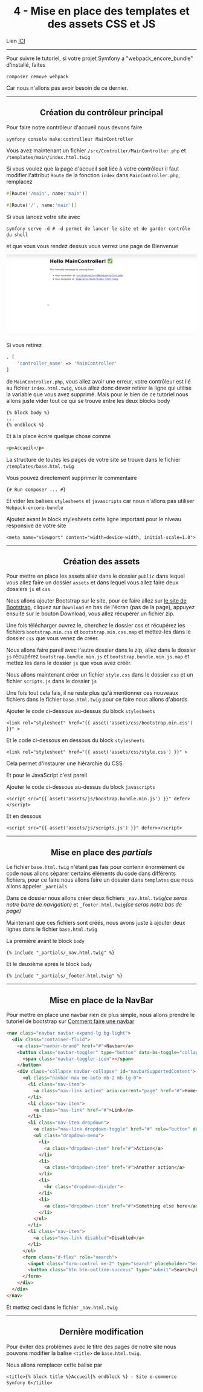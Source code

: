 <h1 align="center">4 - Mise en place des templates et des assets CSS et JS</h1>

</div>

Lien [ICI](https://www.youtube.com/watch?v=aqw1bgitDcE&list=PLBq3aRiVuwyzI0MT4LhvwqkVenz5pF_DM)

---

Pour suivre le tutoriel, si votre projet Symfony a "webpack\_encore_bundle" d'installé, faites

```shell
composer remove webpack
```

Car nous n'allons pas avoir besoin de ce dernier.

---

<h2 align="center">Création du contrôleur principal</h2>

Pour faire notre contrôleur d'accueil nous devons faire

```shell
symfony console make:controlleur MainController
```

Vous avez maintenant un fichier `/src/Controller/MainController.php` et `/templates/main/index.html.twig`

Si vous voulez que la page d'accueil soit liée à votre contrôleur il faut modifier l'attribut `Route` de la fonction `index` dans `MainController.php`, remplacez

```php
#[Route('/main', name:'main')]
```

```php
#[Route('/', name:'main')]
```

Si vous lancez votre site avec

```shell
symfony serve -d # -d permet de lancer le site et de garder contrôle du shell
```

et que vous vous rendez dessus vous verrez une page de Bienvenue

![](.\assets\04%20-%20Mise%20en%20place%20des%20templates%20et%20des%20assets%20CSS%20et%20JS\main_controller.png)

Si vous retirez 

```php
, [
    'controller_name' => 'MainController'
]
```

de `MainController.php`, vous allez avoir une erreur, votre contrôleur est lié au fichier `index.html.twig`, vous allez donc devoir retirer la ligne qui utilise la variable que vous avez supprimé. Mais pour le bien de ce tutoriel nous allons juste vider tout ce qui se trouve entre les deux blocks body

```twig
{% block body %}
...
{% endblock %}
```

Et à la place écrire quelque chose comme 

```html
<p>Accueil</p>
```

La structure de toutes les pages de votre site se trouve dans le fichier `/templates/base.html.twig`

Vous pouvez directement supprimer le commentaire 

```twig
{# Run composer ... #}
```

Et vider les balises `stylesheets` et `javascripts` car nous n'allons pas utiliser `Webpack-encore-bundle`

Ajoutez avant le block stylesheets cette ligne important pour le niveau responsive de votre site

```twig
<meta name="viewport" content="width=device-width, initial-scale=1.0">
```

---

<h2 align="center">Création des assets</h2>

Pour mettre en place les assets allez dans le dossier `public` dans lequel vous allez faire un dossier `assets` et dans lequel vous allez faire deux dossiers `js` et `css`

Nous allons ajouter Bootstrap sur le site, pour ce faire allez sur [le site de Bootstrap](https://getbootstrap.com/), cliquez sur `Download` en bas de l'écran (pas de la page), appuyez ensuite sur le bouton Download, vous allez récupérer un fichier zip. 

Une fois télécharger ouvrez le, cherchez le dossier css et récupérez les fichiers `bootstrap.min.css` et `bootstrap.min.css.map` et mettez-les dans le dossier `css` que vous venez de créer. 

Nous allons faire pareil avec l'autre dossier dans le zip, allez dans le dossier `js` récupérez `bootstrap.bundle.min.js` et `bootstrap.bundle.min.js.map` et mettez les dans le dossier `js` que vous avez créér.

Nous allons maintenant créer un fichier `style.css` dans le dossier `css` et un fichier `scripts.js` dans le dossier `js`

Une fois tout cela fais, il ne reste plus qu'à mentionner ces nouveaux fichiers dans le fichier `base.html.twig` pour ce faire nous allons d'abords

Ajouter le code ci-dessous au-dessus du block `stylesheets`

```twig
<link rel="stylesheet" href="{{ asset('assets/css/bootstrap.min.css') }}" >
```

Et le code ci-dessous en dessous du block `stylesheets`

```twig
<link rel="stylesheet" href="{{ asset('assets/css/style.css') }}" >
```

Cela permet d'instaurer une hiérarchie du CSS.

Et pour le JavaScript c'est pareil

Ajouter le code ci-dessous au-dessus du block `javascripts`

```twig
<script src="{{ asset('assets/js/boostrap.bundle.min.js') }}" defer></script>
```

Et en dessous

```twig
<script src="{{ asset('assets/js/scripts.js') }}" defer></script>
```

---

<h2 align="center">Mise en place des <i>partials</i></h2>

Le fichier `base.html.twig` n'étant pas fais pour contenir énormément de code nous allons séparer certains éléments du code dans différents fichiers, pour ce faire nous allons faire un dossier dans `templates` que nous allons appeler `_partials`

Dans ce dossier nous allons créer deux fichiers `_nav.html.twig`*(ce seras notre barre de navigation)* et `_footer.html.twig`*(ce seras notre bas de page)* 

Maintenant que ces fichiers sont créés, nous avons juste à ajouter deux lignes dans le fichier `base.html.twig`

La première avant le block `body`

```twig
{% include "_partials/_nav.html.twig" %}
```

Et le deuxième après le block `body`

```twig
{% include "_partials/_footer.html.twig" %}
```

---

<h2 align="center">Mise en place de la NavBar</h2>

Pour mettre en place une navbar rien de plus simple, nous allons prendre le tutoriel de bootstrap sur [Comment faire une navbar](https://getbootstrap.com/docs/5.2/components/navbar/) 

```html
<nav class="navbar navbar-expand-lg bg-light">
  <div class="container-fluid">
    <a class="navbar-brand" href="#">Navbar</a>
    <button class="navbar-toggler" type="button" data-bs-toggle="collapse" data-bs-target="#navbarSupportedContent" aria-controls="navbarSupportedContent" aria-expanded="false" aria-label="Toggle navigation">
      <span class="navbar-toggler-icon"></span>
    </button>
    <div class="collapse navbar-collapse" id="navbarSupportedContent">
      <ul class="navbar-nav me-auto mb-2 mb-lg-0">
        <li class="nav-item">
          <a class="nav-link active" aria-current="page" href="#">Home</a>
        </li>
        <li class="nav-item">
          <a class="nav-link" href="#">Link</a>
        </li>
        <li class="nav-item dropdown">
          <a class="nav-link dropdown-toggle" href="#" role="button" data-bs-toggle="dropdown" aria-expanded="false"> Dropdown </a>
          <ul class="dropdown-menu">
            <li>
              <a class="dropdown-item" href="#">Action</a>
            </li>
            <li>
              <a class="dropdown-item" href="#">Another action</a>
            </li>
            <li>
              <hr class="dropdown-divider">
            </li>
            <li>
              <a class="dropdown-item" href="#">Something else here</a>
            </li>
          </ul>
        </li>
        <li class="nav-item">
          <a class="nav-link disabled">Disabled</a>
        </li>
      </ul>
      <form class="d-flex" role="search">
        <input class="form-control me-2" type="search" placeholder="Search" aria-label="Search">
        <button class="btn btn-outline-success" type="submit">Search</button>
      </form>
    </div>
  </div>
</nav>
```

Et mettez ceci dans le fichier `_nav.html.twig`

---

<h2 align="center">Dernière modification</h2>

Pour éviter des problèmes avec le titre des pages de notre site nous pouvons modifier la balise `<title>` de `base.html.twig`.

Nous allons remplacer cette balise par

```twig
<title>{% block title %}Accueil{% endblock %} - Site e-commerce Symfony 6</title>
```
